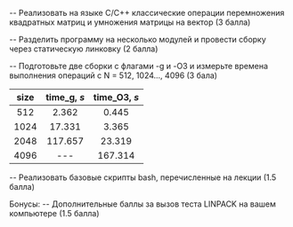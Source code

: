 -- Реализовать на языке C/C++ классические операции перемножения квадратных матриц и умножения матрицы на вектор (3 балла) 

-- Разделить программу на несколько модулей и провести сборку через статическую линковку (2 балла)

-- Подготовьте две сборки с флагами -g и  -O3 и измерьте времена выполнения операций с N = 512, 1024..., 4096 (3 бала)


| size        | time_g, *s*         | time_O3, *s* |
|:-------------: |:-------------:| :-----:|
| 512      | 2.362 | 0.445 |
| 1024      | 17.331      |   3.365 |
| 2048 | 117.657      |    23.319 |
| 4096 | ---     |    167.314 |

-- Реализовать базовые скрипты bash, перечисленные на лекции (1.5 балла)

Бонусы:
-- Дополнительные баллы за вызов теста LINPACK на вашем компьютере (1.5 балла)
